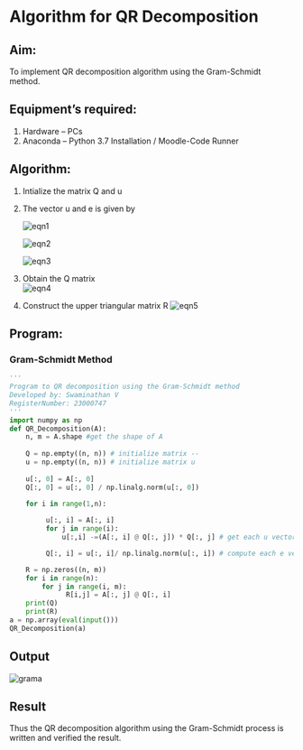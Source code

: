 # Algorithm for QR Decomposition
## Aim:
To implement QR decomposition algorithm using the Gram-Schmidt method.
## Equipment’s required:
1.	Hardware – PCs
2.	Anaconda – Python 3.7 Installation / Moodle-Code Runner
## Algorithm:
1.	Intialize the matrix Q and u
2.	The vector u and e is given by

    ![eqn1](./ex4.jpg)

    ![eqn2](./ex6.jpg)

    ![eqn3](./ex3.jpg)

3.	Obtain the Q matrix   
    ![eqn4](./ex1.jpg)
4.	Construct the upper triangular matrix R
    ![eqn5](./ex2.jpg)



## Program:
### Gram-Schmidt Method
```python
''' 
Program to QR decomposition using the Gram-Schmidt method
Developed by: Swaminathan V
RegisterNumber: 23000747
'''
import numpy as np
def QR_Decomposition(A):
    n, m = A.shape #get the shape of A
    
    Q = np.empty((n, n)) # initialize matrix --
    u = np.empty((n, n)) # initialize matrix u
     
    u[:, 0] = A[:, 0]
    Q[:, 0] = u[:, 0] / np.linalg.norm(u[:, 0])

    for i in range(1,n):
                   
         u[:, i] = A[:, i]
         for j in range(i):
             u[:,i] -=(A[:, i] @ Q[:, j]) * Q[:, j] # get each u vector

         Q[:, i] = u[:, i]/ np.linalg.norm(u[:, i]) # compute each e vector

    R = np.zeros((n, m))
    for i in range(n):
        for j in range(i, m):
              R[i,j] = A[:, j] @ Q[:, i]
    print(Q)
    print(R)
a = np.array(eval(input()))
QR_Decomposition(a)
```

## Output
![grama](https://github.com/SwaminathanV23000747/QRdecomposition/assets/148931113/668ee2c1-31a2-431b-ba03-df1fba3b896e)

## Result
Thus the QR decomposition algorithm using the Gram-Schmidt process is written and verified the result.
